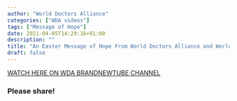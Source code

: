 ```yaml
---
author: "World Doctors Alliance"
categories: ["WDA videos"]
tags: ["Message of Hope"]
date: 2021-04-05T14:29:16+01:00
description: ""
title: "An Easter Message of Hope From World Doctors Alliance and World Freedom Alliance"
draft: false
---
```


[WATCH HERE ON WDA BRANDNEWTUBE CHANNEL](https://brandnewtube.com/watch/a-easter-message-of-hope-from-world-doctors-alliance-world-freedom-alliance_zzk3AIDtPButz2l.html)  

### Please share!  
